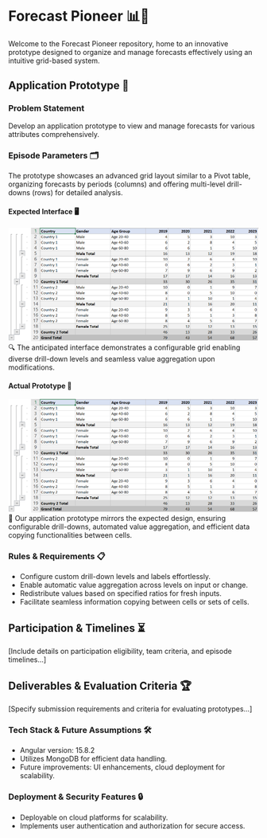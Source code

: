 # Forecast Pioneer 📊🚀

Welcome to the Forecast Pioneer repository, home to an innovative prototype designed to organize and manage forecasts effectively using an intuitive grid-based system.

## Application Prototype  📝

### Problem Statement
Develop an application prototype to view and manage forecasts for various attributes comprehensively.

### Episode Parameters 🗂️

The prototype showcases an advanced grid layout similar to a Pivot table, organizing forecasts by periods (columns) and offering multi-level drill-downs (rows) for detailed analysis.

#### Expected Interface 🖥️
![Expected Interface](content.png)
🔍 The anticipated interface demonstrates a configurable grid enabling diverse drill-down levels and seamless value aggregation upon modifications.

#### Actual Prototype 🚀
![Actual Prototype](content.png)
🌟 Our application prototype mirrors the expected design, ensuring configurable drill-downs, automated value aggregation, and efficient data copying functionalities between cells.

### Rules & Requirements 📋
- Configure custom drill-down levels and labels effortlessly.
- Enable automatic value aggregation across levels on input or change.
- Redistribute values based on specified ratios for fresh inputs.
- Facilitate seamless information copying between cells or sets of cells.

## Participation & Timelines ⏳
[Include details on participation eligibility, team criteria, and episode timelines...]

## Deliverables & Evaluation Criteria 🏆
[Specify submission requirements and criteria for evaluating prototypes...]

### Tech Stack & Future Assumptions 🛠️
- Angular version: 15.8.2
- Utilizes MongoDB for efficient data handling.
- Future improvements: UI enhancements, cloud deployment for scalability.

### Deployment & Security Features 🔒
- Deployable on cloud platforms for scalability.
- Implements user authentication and authorization for secure access.

